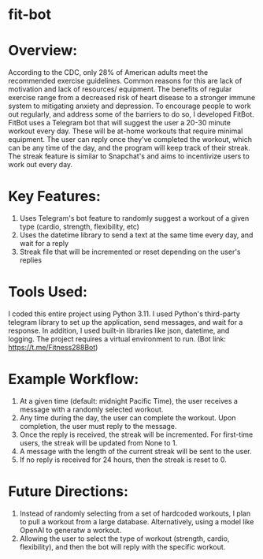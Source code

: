 # fit-bot

# Overview:
According to the CDC, only 28% of American adults meet the recommended exercise guidelines. Common reasons for this are lack of motivation and lack of resources/ equipment. The benefits of regular exercise range from a decreased risk of heart disease to a stronger immune system to mitigating anxiety and depression. To encourage people to work out regularly, and address some of the barriers to do so, I developed FitBot. FitBot uses a Telegram bot that will suggest the user a 20-30 minute workout every day. These will be at-home workouts that require minimal equipment. The user can reply once they've completed the workout, which can be any time of the day, and the program will keep track of their streak. The streak feature is similar to Snapchat's and aims to incentivize users to work out every day.

# Key Features: 
1. Uses Telegram's bot feature to randomly suggest a workout of a given type (cardio, strength, flexibility, etc)
2. Uses the datetime library to send a text at the same time every day, and wait for a reply
3. Streak file that will be incremented or reset depending on the user's replies

# Tools Used:
I coded this entire project using Python 3.11. I used Python's third-party telegram library to set up the application, send messages, and wait for a response. In addition, I used built-in libraries like json, datetime, and logging. The project requires a virtual environment to run. (Bot link: https://t.me/Fitness288Bot)

# Example Workflow:
1. At a given time (default: midnight Pacific Time), the user receives a message with a randomly selected workout.
2. Any time during the day, the user can complete the workout. Upon completion, the user must reply to the message.
3. Once the reply is received, the streak will be incremented. For first-time users, the streak will be updated from None to 1.
4. A message with the length of the current streak will be sent to the user.
5. If no reply is received for 24 hours, then the streak is reset to 0.

# Future Directions:
1. Instead of randomly selecting from a set of hardcoded workouts, I plan to pull a workout from a large database. Alternatively, using a model like OpenAI to generatw a workout.
2. Allowing the user to select the type of workout (strength, cardio, flexibility), and then the bot will reply with the specific workout.

